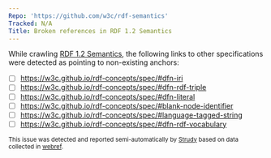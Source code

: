 ```yaml
---
Repo: 'https://github.com/w3c/rdf-semantics'
Tracked: N/A
Title: Broken references in RDF 1.2 Semantics
---
```


While crawling [RDF 1.2 Semantics](https://w3c.github.io/rdf-semantics/spec/), the following links to other specifications were detected as pointing to non-existing anchors:
* [ ] https://w3c.github.io/rdf-concepts/spec/#dfn-iri
* [ ] https://w3c.github.io/rdf-concepts/spec/#dfn-rdf-triple
* [ ] https://w3c.github.io/rdf-concepts/spec/#dfn-literal
* [ ] https://w3c.github.io/rdf-concepts/spec/#blank-node-identifier
* [ ] https://w3c.github.io/rdf-concepts/spec/#language-tagged-string
* [ ] https://w3c.github.io/rdf-concepts/spec/#dfn-rdf-vocabulary

<sub>This issue was detected and reported semi-automatically by [Strudy](https://github.com/w3c/strudy/) based on data collected in [webref](https://github.com/w3c/webref/).</sub>
